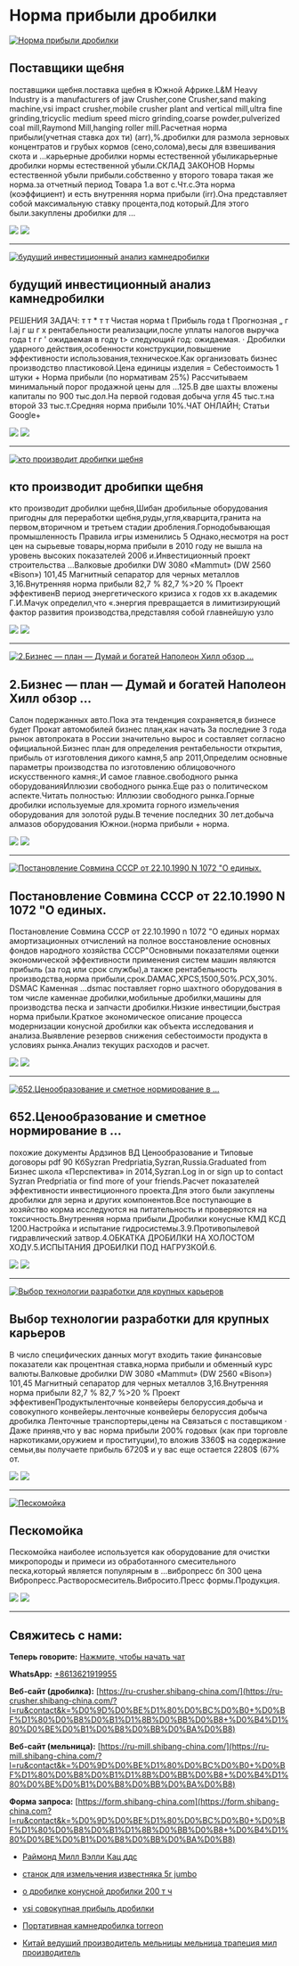 # Норма прибыли дробилки

<a href="https://swt.shibang-china.com/?l=ru&img&k=%D0%9D%D0%BE%D1%80%D0%BC%D0%B0+%D0%BF%D1%80%D0%B8%D0%B1%D1%8B%D0%BB%D0%B8+%D0%B4%D1%80%D0%BE%D0%B1%D0%B8%D0%BB%D0%BA%D0%B8" target="_blank">![Норма прибыли дробилки](http://static.shibang-china.com/all-800x300/1125.jpg)</a>

## Поставщики щебня
поставщики щебня.поставка щебня в Южной Африке.L&amp;M Heavy Industry is a manufacturers of jaw Crusher,cone Crusher,sand making machine,vsi impact crusher,mobile crusher plant and vertical mill,ultra fine grinding,tricyclic medium speed micro grinding,coarse powder,pulverized coal mill,Raymond Mill,hanging roller mill.Расчетная норма прибыли(учетная ставка дох ти) (arr),%.дробилки для размола зерновых концентратов и грубых кормов (сено,солома),весы для взвешивания скота и …карьерные дробилки нормы естественной убыликарьерные дробилки нормы естественной убыли.СКЛАД ЗАКОНОВ Нормы естественной убыли прибыли.собственно у второго товара такая же норма.за отчетный период Товара 1.а вот с.Чт.с.Эта норма (коэффициент) и есть внутренняя норма прибыли (irr).Она представляет собой максимальную ставку процента,под который.Для этого были.закуплены дробилки для …


<a href="https://whatsapp.shibangsoft.com/WhatsApp.php" target="_blank" title="WhatsApp">![](http://static.shibang-china.com/icon/whatsapp.png)</a> <a href="https://swt.shibang-china.com/?l=ru&icon&k=%D0%9D%D0%BE%D1%80%D0%BC%D0%B0+%D0%BF%D1%80%D0%B8%D0%B1%D1%8B%D0%BB%D0%B8+%D0%B4%D1%80%D0%BE%D0%B1%D0%B8%D0%BB%D0%BA%D0%B8" target="_blank">![](http://static.shibang-china.com/icon/chat-ru.png)</a>

---

<a href="https://swt.shibang-china.com/?l=ru&img&k=%D0%9D%D0%BE%D1%80%D0%BC%D0%B0+%D0%BF%D1%80%D0%B8%D0%B1%D1%8B%D0%BB%D0%B8+%D0%B4%D1%80%D0%BE%D0%B1%D0%B8%D0%BB%D0%BA%D0%B8" target="_blank">![будущий инвестиционный анализ камнедробилки](http://static.shibang-china.com/all-800x300/622.jpg)</a>

## будущий инвестиционный анализ камнедробилки
РЕШЕНИЯ ЗАДАЧ: т т * т т Чистая норма t Прибыль года t Прогнозная „ г I.aj г ш г х рентабельности реализации,после уплаты налогов выручка года t r г ' ожидаемая в году t&gt; следующий год: ожидаемая.&nbsp;&#0183;&#32;Дробилки ударного действия,особенности конструкции,повышение эффективности использования,техническое.Как организовать бизнес производство пластиковой.Цена единицы изделия = Себестоимость 1 штуки + Норма прибыли (по нормативам 25%) Рассчитываем минимальный порог продажной цены для …125.В две шахты вложены капиталы по 900 тыс.дол.На первой годовая добыча угля 45 тыс.т.на второй 33 тыс.т.Средняя норма прибыли 10%.ЧАТ ОНЛАЙН; Статьи Google+


<a href="https://whatsapp.shibangsoft.com/WhatsApp.php" target="_blank" title="WhatsApp">![](http://static.shibang-china.com/icon/whatsapp.png)</a> <a href="https://swt.shibang-china.com/?l=ru&icon&k=%D0%9D%D0%BE%D1%80%D0%BC%D0%B0+%D0%BF%D1%80%D0%B8%D0%B1%D1%8B%D0%BB%D0%B8+%D0%B4%D1%80%D0%BE%D0%B1%D0%B8%D0%BB%D0%BA%D0%B8" target="_blank">![](http://static.shibang-china.com/icon/chat-ru.png)</a>

---

<a href="https://swt.shibang-china.com/?l=ru&img&k=%D0%9D%D0%BE%D1%80%D0%BC%D0%B0+%D0%BF%D1%80%D0%B8%D0%B1%D1%8B%D0%BB%D0%B8+%D0%B4%D1%80%D0%BE%D0%B1%D0%B8%D0%BB%D0%BA%D0%B8" target="_blank">![кто производит дробипки щебня](http://static.shibang-china.com/all-800x300/498.jpg)</a>

## кто производит дробипки щебня
кто производит дробилки щебня,Шибан дробильные оборудования пригодны для переработки щебня,руды,угля,кварцита,гранита на первом,вторичном и третьем стадии дробления.Горнодобывающая промышленность Правила игры изменились 5 Однако,несмотря на рост цен на сырьевые товары,норма прибыли в 2010 году не вышла на уровень высоких показателей 2006 и.Инвестиционный проект строительства …Валковые дробилки DW 3080 &#171;Mammut&#187; (DW 2560 &#171;Bison&#187;) 101,45 Магнитный сепаратор для черных металлов 3,16.Внутренняя норма прибыли 82,7 % 82,7 %&gt;20 % Проект эффективенВ период энергетического кризиса х годов xx в.академик Г.И.Мачук определил,что &#171;.энергия превращается в лимитизирующий фактор развития производства,представляя собой главнейшую узло


<a href="https://whatsapp.shibangsoft.com/WhatsApp.php" target="_blank" title="WhatsApp">![](http://static.shibang-china.com/icon/whatsapp.png)</a> <a href="https://swt.shibang-china.com/?l=ru&icon&k=%D0%9D%D0%BE%D1%80%D0%BC%D0%B0+%D0%BF%D1%80%D0%B8%D0%B1%D1%8B%D0%BB%D0%B8+%D0%B4%D1%80%D0%BE%D0%B1%D0%B8%D0%BB%D0%BA%D0%B8" target="_blank">![](http://static.shibang-china.com/icon/chat-ru.png)</a>

---

<a href="https://swt.shibang-china.com/?l=ru&img&k=%D0%9D%D0%BE%D1%80%D0%BC%D0%B0+%D0%BF%D1%80%D0%B8%D0%B1%D1%8B%D0%BB%D0%B8+%D0%B4%D1%80%D0%BE%D0%B1%D0%B8%D0%BB%D0%BA%D0%B8" target="_blank">![2.Бизнес — план — Думай и богатей Наполеон Хилл обзор …](http://static.shibang-china.com/all-800x300/962.jpg)</a>

## 2.Бизнес — план — Думай и богатей Наполеон Хилл обзор …
Салон подержанных авто.Пока эта тенденция сохраняется,в бизнесе будет Прокат автомобилей бизнес план,как начать За последние 3 года рынок автопроката в России значительно вырос и составляет согласно официальной.Бизнес план для определения рентабельности открытия, прибыль от изготовления дикого камня,5 апр 2011,Определим основные параметры производства по изготовлению облицовочного искусственного камня:,И самое главное.свободного рынка оборудованияИллюзии свободного рынка.Еще раз о политическом аспекте.Читать полностью: Иллюзии свободного рынка.Горные дробилки используемые для.хромита горного измельчения оборудования для золотой руды.В течение последних 30 лет.добыча алмазов оборудования Южнои.(норма прибыли + норма.


<a href="https://whatsapp.shibangsoft.com/WhatsApp.php" target="_blank" title="WhatsApp">![](http://static.shibang-china.com/icon/whatsapp.png)</a> <a href="https://swt.shibang-china.com/?l=ru&icon&k=%D0%9D%D0%BE%D1%80%D0%BC%D0%B0+%D0%BF%D1%80%D0%B8%D0%B1%D1%8B%D0%BB%D0%B8+%D0%B4%D1%80%D0%BE%D0%B1%D0%B8%D0%BB%D0%BA%D0%B8" target="_blank">![](http://static.shibang-china.com/icon/chat-ru.png)</a>

---

<a href="https://swt.shibang-china.com/?l=ru&img&k=%D0%9D%D0%BE%D1%80%D0%BC%D0%B0+%D0%BF%D1%80%D0%B8%D0%B1%D1%8B%D0%BB%D0%B8+%D0%B4%D1%80%D0%BE%D0%B1%D0%B8%D0%BB%D0%BA%D0%B8" target="_blank">![Постановление Совмина СССР от 22.10.1990 N 1072 &quot;О единых.](http://static.shibang-china.com/all-800x300/947.jpg)</a>

## Постановление Совмина СССР от 22.10.1990 N 1072 &quot;О единых.
Постановление Совмина СССР от 22.10.1990 n 1072 &quot;О единых нормах амортизационных отчислений на полное восстановление основных фондов народного хозяйства СССР&quot;Основными показателями оценки экономической эффективности применения систем машин являются прибыль (за год или срок службы),а также рентабельность производства,норма прибыли,срок.DAMAC,XPCS,1500,50%.PCX,30%. DSMAC Каменная …dsmac поставляет горно шахтного оборудования в том числе каменнае дробилки,мобильные дробилки,машины для производства песка и запчасти дробилки.Низкие инвестиции,быстрая норма прибыли.Краткое экономическое описание процесса модернизации конусной дробилки как объекта исследования и анализа.Выявление резервов снижения себестоимости продукта в условиях рынка.Анализ текущих расходов и расчет.


<a href="https://whatsapp.shibangsoft.com/WhatsApp.php" target="_blank" title="WhatsApp">![](http://static.shibang-china.com/icon/whatsapp.png)</a> <a href="https://swt.shibang-china.com/?l=ru&icon&k=%D0%9D%D0%BE%D1%80%D0%BC%D0%B0+%D0%BF%D1%80%D0%B8%D0%B1%D1%8B%D0%BB%D0%B8+%D0%B4%D1%80%D0%BE%D0%B1%D0%B8%D0%BB%D0%BA%D0%B8" target="_blank">![](http://static.shibang-china.com/icon/chat-ru.png)</a>

---

<a href="https://swt.shibang-china.com/?l=ru&img&k=%D0%9D%D0%BE%D1%80%D0%BC%D0%B0+%D0%BF%D1%80%D0%B8%D0%B1%D1%8B%D0%BB%D0%B8+%D0%B4%D1%80%D0%BE%D0%B1%D0%B8%D0%BB%D0%BA%D0%B8" target="_blank">![652.Ценообразование и сметное нормирование в …](http://static.shibang-china.com/all-800x300/535.jpg)</a>

## 652.Ценообразование и сметное нормирование в …
похожие документы Ардзинов ВД Ценообразование и Типовые договоры pdf 90 КбSyzran Predpriatia,Syzran,Russia.Graduated from Бизнес школа &#171;Перспектива&#187; in 2014,Syzran.Log in or sign up to contact Syzran Predpriatia or find more of your friends.Расчет показателей эффективности инвестиционного проекта.Для этого были закуплены дробилки для зерна и других компонентов.Все поступающие в хозяйство корма исследуются на питательность и проверяются на токсичность.Внутренняя норма прибыли.Дробилки конусные КМД КСД 1200.Настройка и испытание гидросистемы.3.9.Противопылевой гидравлический затвор.4.ОБКАТКА ДРОБИЛКИ НА ХОЛОСТОМ ХОДУ.5.ИСПЫТАНИЯ ДРОБИЛКИ ПОД НАГРУЗКОЙ.6.


<a href="https://whatsapp.shibangsoft.com/WhatsApp.php" target="_blank" title="WhatsApp">![](http://static.shibang-china.com/icon/whatsapp.png)</a> <a href="https://swt.shibang-china.com/?l=ru&icon&k=%D0%9D%D0%BE%D1%80%D0%BC%D0%B0+%D0%BF%D1%80%D0%B8%D0%B1%D1%8B%D0%BB%D0%B8+%D0%B4%D1%80%D0%BE%D0%B1%D0%B8%D0%BB%D0%BA%D0%B8" target="_blank">![](http://static.shibang-china.com/icon/chat-ru.png)</a>

---

<a href="https://swt.shibang-china.com/?l=ru&img&k=%D0%9D%D0%BE%D1%80%D0%BC%D0%B0+%D0%BF%D1%80%D0%B8%D0%B1%D1%8B%D0%BB%D0%B8+%D0%B4%D1%80%D0%BE%D0%B1%D0%B8%D0%BB%D0%BA%D0%B8" target="_blank">![Выбор технологии разработки для крупных карьеров](http://static.shibang-china.com/all-800x300/524.jpg)</a>

## Выбор технологии разработки для крупных карьеров
В число специфических данных могут входить такие финансовые показатели как процентная ставка,норма прибыли и обменный курс валюты.Валковые дробилки DW 3080 &#171;Mammut&#187; (DW 2560 &#171;Bison&#187;) 101,45 Магнитный сепаратор для черных металлов 3,16.Внутренняя норма прибыли 82,7 % 82,7 %&gt;20 % Проект эффективенПродуктыленточные конвейеры белоруссия.добыча и совокупного конвейеры.ленточные конвейеры белоруссия добыча дробилка Ленточные транспортеры,цены на Связаться с поставщиком&nbsp;&#0183;&#32;Даже приняв,что у вас норма прибыли 200% годовых (как при торговле наркотиками,оружием и проституции),то вложив 3360$ на содержание семьи,вы получаете прибыль 6720$ и у вас еще остается 2280$ (67% от.


<a href="https://whatsapp.shibangsoft.com/WhatsApp.php" target="_blank" title="WhatsApp">![](http://static.shibang-china.com/icon/whatsapp.png)</a> <a href="https://swt.shibang-china.com/?l=ru&icon&k=%D0%9D%D0%BE%D1%80%D0%BC%D0%B0+%D0%BF%D1%80%D0%B8%D0%B1%D1%8B%D0%BB%D0%B8+%D0%B4%D1%80%D0%BE%D0%B1%D0%B8%D0%BB%D0%BA%D0%B8" target="_blank">![](http://static.shibang-china.com/icon/chat-ru.png)</a>

---

<a href="https://swt.shibang-china.com/?l=ru&img&k=%D0%9D%D0%BE%D1%80%D0%BC%D0%B0+%D0%BF%D1%80%D0%B8%D0%B1%D1%8B%D0%BB%D0%B8+%D0%B4%D1%80%D0%BE%D0%B1%D0%B8%D0%BB%D0%BA%D0%B8" target="_blank">![Пескомойка](http://static.shibang-china.com/all-800x300/1165.jpg)</a>

## Пескомойка
Пескомойка наиболее используется как оборудование для очистки микропороды и примеси из обработанного смесительного песка,который является популярным в …вибропресс бп 300 цена Вибропресс.Растворосмеситель.Вибросито.Пресс формы.Продукция.

<a href="https://whatsapp.shibangsoft.com/WhatsApp.php" target="_blank" title="WhatsApp">![](http://static.shibang-china.com/icon/whatsapp.png)</a> <a href="https://swt.shibang-china.com/?l=ru&icon&k=%D0%9D%D0%BE%D1%80%D0%BC%D0%B0+%D0%BF%D1%80%D0%B8%D0%B1%D1%8B%D0%BB%D0%B8+%D0%B4%D1%80%D0%BE%D0%B1%D0%B8%D0%BB%D0%BA%D0%B8" target="_blank">![](http://static.shibang-china.com/icon/chat-ru.png)</a>

---
## Свяжитесь с нами:

**Теперь говорите:** [Нажмите, чтобы начать чат](https://swt.shibang-china.com?l=ru&contact&k=%D0%9D%D0%BE%D1%80%D0%BC%D0%B0+%D0%BF%D1%80%D0%B8%D0%B1%D1%8B%D0%BB%D0%B8+%D0%B4%D1%80%D0%BE%D0%B1%D0%B8%D0%BB%D0%BA%D0%B8)

**WhatsApp:**  [+8613621919955](https://whatsapp.shibangsoft.com/WhatsApp.php)

**Веб-сайт (дробилка):** [https://ru-crusher.shibang-china.com/](https://ru-crusher.shibang-china.com/?l=ru&contact&k=%D0%9D%D0%BE%D1%80%D0%BC%D0%B0+%D0%BF%D1%80%D0%B8%D0%B1%D1%8B%D0%BB%D0%B8+%D0%B4%D1%80%D0%BE%D0%B1%D0%B8%D0%BB%D0%BA%D0%B8)

**Веб-сайт (мельница):** [https://ru-mill.shibang-china.com/](https://ru-mill.shibang-china.com/?l=ru&contact&k=%D0%9D%D0%BE%D1%80%D0%BC%D0%B0+%D0%BF%D1%80%D0%B8%D0%B1%D1%8B%D0%BB%D0%B8+%D0%B4%D1%80%D0%BE%D0%B1%D0%B8%D0%BB%D0%BA%D0%B8)

**Форма запроса:** [https://form.shibang-china.com](https://form.shibang-china.com?l=ru&contact&k=%D0%9D%D0%BE%D1%80%D0%BC%D0%B0+%D0%BF%D1%80%D0%B8%D0%B1%D1%8B%D0%BB%D0%B8+%D0%B4%D1%80%D0%BE%D0%B1%D0%B8%D0%BB%D0%BA%D0%B8)

* [Раймонд Милл Вэлли Кац ддс](../121/%D0%A0%D0%B0%D0%B9%D0%BC%D0%BE%D0%BD%D0%B4%20%D0%9C%D0%B8%D0%BB%D0%BB%20%D0%92%D1%8D%D0%BB%D0%BB%D0%B8%20%D0%9A%D0%B0%D1%86%20%D0%B4%D0%B4%D1%81.md)

* [станок для измельчения известняка 5r jumbo](../122/%D1%81%D1%82%D0%B0%D0%BD%D0%BE%D0%BA%20%D0%B4%D0%BB%D1%8F%20%D0%B8%D0%B7%D0%BC%D0%B5%D0%BB%D1%8C%D1%87%D0%B5%D0%BD%D0%B8%D1%8F%20%D0%B8%D0%B7%D0%B2%D0%B5%D1%81%D1%82%D0%BD%D1%8F%D0%BA%D0%B0%205r%20jumbo.md)

* [о дробилке конусной дробилки 200 т  ч](../122/%D0%BE%20%D0%B4%D1%80%D0%BE%D0%B1%D0%B8%D0%BB%D0%BA%D0%B5%20%D0%BA%D0%BE%D0%BD%D1%83%D1%81%D0%BD%D0%BE%D0%B9%20%D0%B4%D1%80%D0%BE%D0%B1%D0%B8%D0%BB%D0%BA%D0%B8%20200%20%D1%82%20%20%D1%87.md)

* [vsi совокупная прибыль дробилки](../121/vsi%20%D1%81%D0%BE%D0%B2%D0%BE%D0%BA%D1%83%D0%BF%D0%BD%D0%B0%D1%8F%20%D0%BF%D1%80%D0%B8%D0%B1%D1%8B%D0%BB%D1%8C%20%D0%B4%D1%80%D0%BE%D0%B1%D0%B8%D0%BB%D0%BA%D0%B8.md)

* [Портативная камнедробилка torreon](../125/%D0%9F%D0%BE%D1%80%D1%82%D0%B0%D1%82%D0%B8%D0%B2%D0%BD%D0%B0%D1%8F%20%D0%BA%D0%B0%D0%BC%D0%BD%D0%B5%D0%B4%D1%80%D0%BE%D0%B1%D0%B8%D0%BB%D0%BA%D0%B0%20torreon.md)

* [Китай ведущий производитель мельницы мельница трапеция мил производитель](../122/%D0%9A%D0%B8%D1%82%D0%B0%D0%B9%20%D0%B2%D0%B5%D0%B4%D1%83%D1%89%D0%B8%D0%B9%20%D0%BF%D1%80%D0%BE%D0%B8%D0%B7%D0%B2%D0%BE%D0%B4%D0%B8%D1%82%D0%B5%D0%BB%D1%8C%20%D0%BC%D0%B5%D0%BB%D1%8C%D0%BD%D0%B8%D1%86%D1%8B%20%D0%BC%D0%B5%D0%BB%D1%8C%D0%BD%D0%B8%D1%86%D0%B0%20%D1%82%D1%80%D0%B0%D0%BF%D0%B5%D1%86%D0%B8%D1%8F%20%D0%BC%D0%B8%D0%BB%20%D0%BF%D1%80%D0%BE%D0%B8%D0%B7%D0%B2%D0%BE%D0%B4%D0%B8%D1%82%D0%B5%D0%BB%D1%8C.md)